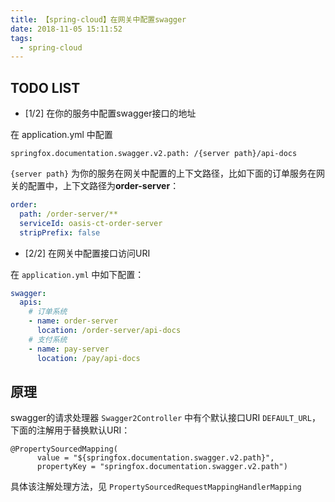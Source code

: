 ```yaml
---
title: 【spring-cloud】在网关中配置swagger
date: 2018-11-05 15:11:52
tags:
  - spring-cloud
---
```


## TODO LIST
- [1/2] 在你的服务中配置swagger接口的地址

在 application.yml 中配置

`springfox.documentation.swagger.v2.path: /{server path}/api-docs`

`{server path}` 为你的服务在网关中配置的上下文路径，比如下面的订单服务在网关的配置中，上下文路径为**order-server**：

```yaml
order:
  path: /order-server/**
  serviceId: oasis-ct-order-server
  stripPrefix: false
```

- [2/2] 在网关中配置接口访问URI

在 `application.yml` 中如下配置：
```yaml
swagger:
  apis:
    # 订单系统
    - name: order-server
      location: /order-server/api-docs
    # 支付系统
    - name: pay-server
      location: /pay/api-docs
``` 

## 原理

swagger的请求处理器 `Swagger2Controller` 中有个默认接口URI `DEFAULT_URL`，下面的注解用于替换默认URI：
```text
@PropertySourcedMapping(
      value = "${springfox.documentation.swagger.v2.path}",
      propertyKey = "springfox.documentation.swagger.v2.path")
```
具体该注解处理方法，见 `PropertySourcedRequestMappingHandlerMapping`